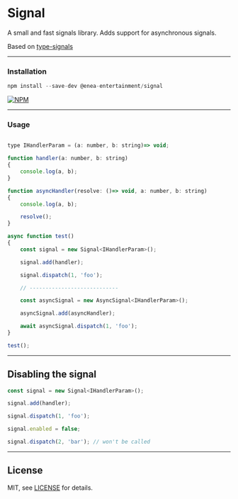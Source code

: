 # Signal

A small and fast signals library. Adds support for asynchronous signals.

Based on [type-signals](https://github.com/englercj/type-signals)

---
### Installation

```js
npm install --save-dev @enea-entertainment/signal
```

[![NPM](https://nodei.co/npm/@enea-entertainment/signal.png?compact=true)](https://nodei.co/npm/@enea-entertainment/signal/)


---
### Usage

```js

type IHandlerParam = (a: number, b: string)=> void;

function handler(a: number, b: string)
{
    console.log(a, b);
}

function asyncHandler(resolve: ()=> void, a: number, b: string)
{
    console.log(a, b);

    resolve();
}

async function test()
{
    const signal = new Signal<IHandlerParam>();

    signal.add(handler);

    signal.dispatch(1, 'foo');

    // ----------------------------

    const asyncSignal = new AsyncSignal<IHandlerParam>();

    asyncSignal.add(asyncHandler);

    await asyncSignal.dispatch(1, 'foo');
}

test();
```

---
## Disabling the signal

```js
const signal = new Signal<IHandlerParam>();

signal.add(handler);

signal.dispatch(1, 'foo');

signal.enabled = false;

signal.dispatch(2, 'bar'); // won't be called
```

---
## License

MIT, see [LICENSE](LICENSE) for details.